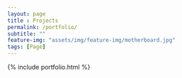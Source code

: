 ```yaml
--- 
layout: page
title : Projects 
permalink: /portfolio/
subtitle: "" 
feature-img: "assets/img/feature-img/motherboard.jpg"
tags: [Page]
---
```


{% include portfolio.html %}
